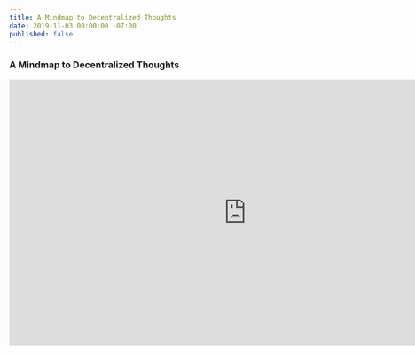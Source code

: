 ```yaml
---
title: A Mindmap to Decentralized Thoughts
date: 2019-11-03 00:00:00 -07:00
published: false
---
```


### A Mindmap to Decentralized Thoughts

<iframe width='853' height='480' src='https://embed.coggle.it/diagram/WdA_HcDIOgAB9ke9/649e01b7e882383d55d607b09387484f73f9d4036f7b1472284139b1ca4d039e' frameborder='0' allowfullscreen></iframe>
